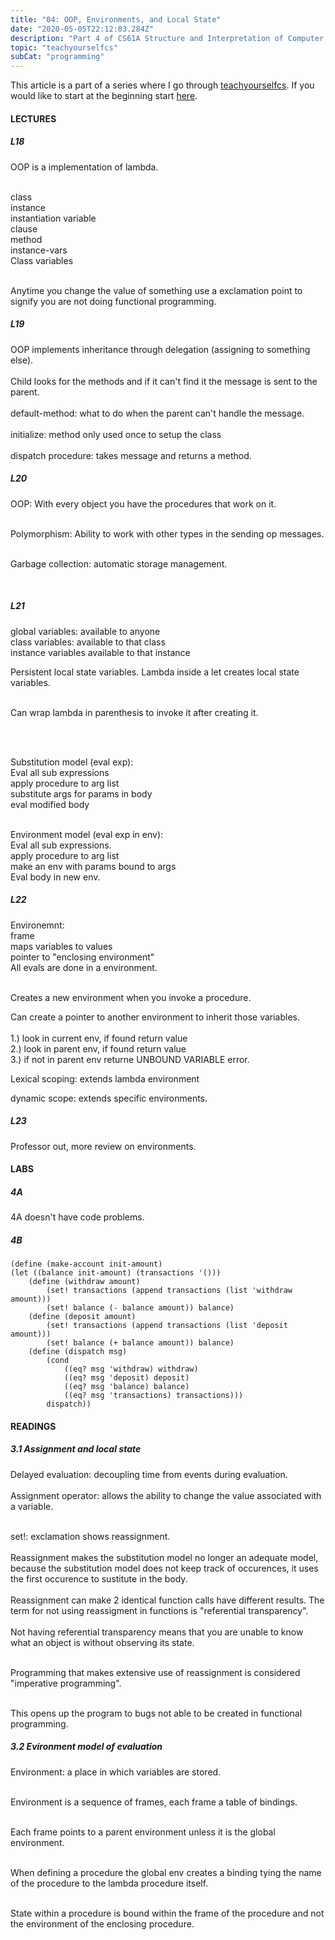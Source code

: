```yaml
---
title: "04: OOP, Environments, and Local State"
date: "2020-05-05T22:12:03.284Z"
description: "Part 4 of CS61A Structure and Interpretation of Computer Programs"
topic: "teachyourselfcs"
subCat: "programming"
---
```


This article is a part of a series where I go through [teachyourselfcs](https://teachyourselfcs.com/).
If you would like to start at the beginning start [here](https://bpp.dev/articles/teachyourselfcs/programming/00-getting-started/).

#### LECTURES

##### L18

OOP is a implementation of lambda.
<br>
<br>

class
<br>
instance
<br>
instantiation variable
<br>
clause
<br>
method
<br>
instance-vars
<br>
Class variables
<br>
<br>

Anytime you change the value of something use a exclamation point to signify you are not doing functional programming.

##### L19

OOP implements inheritance through delegation (assigning to something else).
<br>
<br>
Child looks for the methods and if it can't find it the message is sent to the parent.
<br>
<br>
default-method: what to do when the parent can't handle the message.
<br>
<br>
initialize: method only used once to setup the class
<br>
<br>
dispatch procedure: takes message and returns a method.

##### L20

OOP: With every object you have the procedures that work on it.
<br>
<br>

Polymorphism: Ability to work with other types in the sending op messages.
<br>
<br>

Garbage collection: automatic storage management.

<br>

##### L21

global variables: available to anyone
<br>
class variables: available to that class
<br>
instance variables available to that instance
<br>

Persistent local state variables.
Lambda inside a let creates local state variables.
<br>
<br>

Can wrap lambda in parenthesis to invoke it after creating it.

<br>
<br>

Substitution model (eval exp):
<br>
Eval all sub expressions
<br>
apply procedure to arg list
<br>
substitute args for params in body
<br>
eval modified body
<br>
<br>

Environment model (eval exp in env):
<br>
Eval all sub expressions.
<br>
apply procedure to arg list
<br>
make an env with params bound to args
<br>
Eval body in new env.
<br>

##### L22

Environemnt:
<br>
frame
<br>
maps variables to values
<br>
pointer to "enclosing environment"
<br>
All evals are done in a environment.
<br>
<br>

Creates a new environment when you invoke a procedure.
<br>

Can create a pointer to another environment to inherit those variables.
<br>
<br>
1.) look in current env, if found return value
<br>
2.) look in parent env, if found return value
<br>
3.) if not in parent env returne UNBOUND VARIABLE error.

Lexical scoping: extends lambda environment
<br>

dynamic scope: extends specific environments.
<br>

##### L23

Professor out, more review on environments.
<br>

#### LABS

##### 4A

4A doesn't have code problems.

##### 4B

```
(define (make-account init-amount)
(let ((balance init-amount) (transactions '()))
    (define (withdraw amount)
        (set! transactions (append transactions (list 'withdraw amount)))
        (set! balance (- balance amount)) balance)
    (define (deposit amount)
        (set! transactions (append transactions (list 'deposit amount)))
        (set! balance (+ balance amount)) balance)
    (define (dispatch msg)
        (cond
            ((eq? msg 'withdraw) withdraw)
            ((eq? msg 'deposit) deposit)
            ((eq? msg 'balance) balance)
            ((eq? msg 'transactions) transactions)))
        dispatch))
```

#### READINGS

##### 3.1 Assignment and local state

Delayed evaluation: decoupling time from events during evaluation.
<br>
<br>
Assignment operator: allows the ability to change the value associated with a variable.
<br>
<br>

set!: exclamation shows reassignment.
<br>
<br>
Reassignment makes the substitution model no longer an adequate model, because the substitution model does not keep track of occurences, it uses the first occurence to sustitute in the body.
<br>
<br>
Reassignment can make 2 identical function calls have different results. The term for not using reassigment in functions is "referential transparency".
<br>
<br>
Not having referential transparency means that you are unable to know what an object is without observing its state.
<br>
<br>

Programming that makes extensive use of reassignment is considered "imperative programming".
<br>
<br>

This opens up the program to bugs not able to be created in functional programming.

##### 3.2 Evironment model of evaluation

Environment: a place in which variables are stored.
<br>
<br>

Environment is a sequence of frames, each frame a table of bindings.
<br>
<br>

Each frame points to a parent environment unless it is the global environment.
<br>
<br>

When defining a procedure the global env creates a binding tying the name of the procedure to the lambda procedure itself.
<br>
<br>

State within a procedure is bound within the frame of the procedure and not the environment of the enclosing procedure.

<br>

